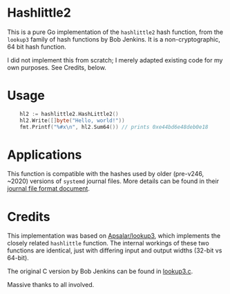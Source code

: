 # Hashlittle2

This is a pure Go implementation of the `hashlittle2` hash function, from the `lookup3` family of hash functions by Bob Jenkins.  It is a non-cryptographic, 64 bit hash function.

I did not implement this from scratch; I merely adapted existing code for my own purposes.  See Credits, below.

# Usage

```go
	hl2 := hashlittle2.HashLittle2()
	hl2.Write([]byte("Hello, world!"))
	fmt.Printf("%#x\n", hl2.Sum64()) // prints 0xe44bd6e48deb0e18
```

# Applications

This function is compatible with the hashes used by older (pre-v246, ~2020) versions of `systemd` journal files.  More details can be found in their [journal file format document](https://github.com/systemd/systemd/blob/main/docs/JOURNAL_FILE_FORMAT.md?plain=1#L71-L73).

# Credits

This implementation was based on [Apsalar/lookup3](https://github.com/Apsalar/lookup3), which implements the closely related `hashlittle` function.  The internal workings of these two functions are identical, just with differing input and output widths (32-bit vs 64-bit).

The original C version by Bob Jenkins can be found in [lookup3.c](https://burtleburtle.net/bob/c/lookup3.c).

Massive thanks to all involved.
